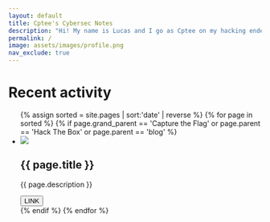 ```yaml
---
layout: default
title: Cptee's Cybersec Notes
description: "Hi! My name is Lucas and I go as Cptee on my hacking endeavors. I am a software engineer with two years of experience working as a backend engineer, now aiming to become a penetration tester. I began my offsec studies in early 2021, having attained the eJPT (eLearnSecurity's Junior Penetration Tester) by the end of the year, and now preparing for the OSCP! I created this page to share my findings and some walkthroughs (mainly in HackTheBox). I hope you can learn anything from this content."
permalink: /
image: assets/images/profile.png
nav_exclude: true
---
```


# Recent activity
<ul class="posts-box">
{% assign sorted = site.pages | sort:'date' | reverse %}
{% for page in sorted %}
{% if page.grand_parent == 'Capture the Flag' or page.parent == 'Hack The Box' or page.parent == 'blog' %}
    <li class="post_item">
      <div class="post">
        <div class="post_image"><img src="{{ page.image }}"></div>
        <div class="post_content">
          <h2 class="post_title">{{ page.title }}</h2>
          <p class="post_description">{{ page.description }}</p>
            <a href="{{ page.url }}">
                <button class="btn post_btn" type="submit">LINK</button>
            </a>
        </div>
      </div>
    </li> 
{% endif %}
{% endfor %}
</ul>